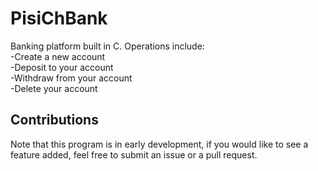 # PisiChBank
Banking platform built in C.
Operations include:</br>
-Create a new account</br>
-Deposit to your account</br>
-Withdraw from your account</br>
-Delete your account</br>


## Contributions
Note that this program is in early development, if you would like to see a feature added, feel free to submit an issue or a pull request.
